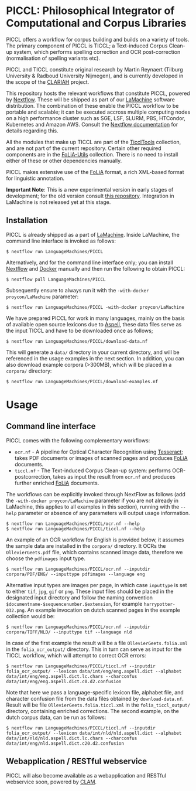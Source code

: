 # PICCL: Philosophical Integrator of Computational and Corpus Libraries

PICCL offers a workflow for corpus building and builds on a variety of tools.
The primary component of PICCL is TICCL; a Text-induced Corpus Clean-up system, which
performs spelling correction and OCR post-correction (normalisation of spelling
variants etc).

PICCL and TICCL constitute original research by Martin Reynaert (Tilburg University & Radboud University Nijmegen), and
is currently developed in the scope of the [CLARIAH](https://www.clariah.nl) project.

This repository hosts the relevant workflows that constitute PICCL, powered by [Nextflow](https://www.nextflow.io).
These will be shipped as part of our [LaMachine](https://proycon.github.io/LaMachine) software distribution. The
combination of these enable the PICCL workflow to be portable and scalable; it can be executed accross multiple
computing nodes on a high performance cluster such as SGE, LSF, SLURM, PBS, HTCondor, Kubernetes and Amazon AWS. Consult
the [Nextflow documentation](https://www.nextflow.io/docs/latest/index.html) for details regarding this.

All the modules that make up TICCL are part of the [TicclTools](https://github.com/LanguageMachines/ticcltools)
collection, and are not part of the current repository. Certain other required components are in the
[FoLiA-Utils](https://github.com/LanguageMachines/foliautils) collection. There is no need to install either of these or
other dependencies manually.

PICCL makes extensive use of the [FoLiA](https://proycon.github.io/folia) format, a rich XML-based format for linguistic
annotation.

**Important Note**: This is a new experimental version in early stages of development; for the old version consult [this repository](https://github.com/martinreynaert/TICCL). Integration in LaMachine is not released yet at this stage.

## Installation

PICCL is already shipped as a part of [LaMachine](https://proycon.github.io/LaMachine). Inside LaMachine, the command line interface is invoked as follows:

    $ nextflow run LanguageMachines/PICCL

Alternatively, and for the command line interface only; you can install [Nextflow](https://www.nextflow.io) and [Docker](https://docker.io) manually and then run the
following to obtain PICCL:

    $ nextflow pull LanguageMachines/PICCL

Subsequently ensure to always run it with the ``-with-docker proycon/LaMachine`` parameter:

    $ nextflow run LanguageMachines/PICCL -with-docker proycon/LaMachine

We have prepared PICCL for work in many languages, mainly on the basis of available open source lexicons due to [Aspell](http://aspell.net), these data files serve as the input TICCL and have to be downloaded once as follows;

    $ nextflow run LanguageMachines/PICCL/download-data.nf

This will generate a ``data/`` directory in your current directory, and will be referenced in the usage examples in the
next section. In addition, you can also download example corpora (>300MB), which will be placed in a ``corpora/`` directory:

    $ nextflow run LanguageMachines/PICCL/download-examples.nf

# Usage

## Command line interface

PICCL comes with the following complementary workflows:

 * ``ocr.nf``   - A pipeline for Optical Character Recognition using [Tesseract](https://github.com/tesseract-ocr/tesseract); takes PDF documents or images of scanned pages and produces [FoLiA](https://proycon.github.io/folia) documents.
 * ``ticcl.nf`` - The Text-induced Corpus Clean-up system: performs OCR-postcorrection, takes as input the result from
   ``ocr.nf`` and produces further enriched [FoLiA](https://proycon.github.io/folia) documents.

The workflows can be explicitly invoked through NextFlow as follows (add the ``-with-docker proycon/LaMachine`` parameter if you
are not already in LaMachine, this applies to all examples in this section), running with the ``--help`` parameter or absence of any parameters will output usage
information.

    $ nextflow run LanguageMachines/PICCL/ocr.nf --help
    $ nextflow run LanguageMachines/PICCL/ticcl.nf --help

An example of an OCR workflow for English is provided below, it assumes the sample data are installed in the ``corpora/``
directory. It OCRs the ``OllevierGeets.pdf`` file, which contains scanned image data, therefore we choose the
``pdfimages`` input type.

    $ nextflow run LanguageMachines/PICCL/ocr.nf --inputdir corpora/PDF/ENG/ --inputtype pdfimages --language eng

Alternative input types are images per page, in which case ``inputtype`` is set to either ``tif``, ``jpg``, ``gif`` or ``png``. These input files should be placed in the designated input directory and follow the naming convention
``$documentname-$sequencenumber.$extension``, for example ``harrypotter-032.png``. An example invocation on dutch
scanned pages in the example collection would be:

    $ nextflow run LanguageMachines/PICCL/ocr.nf --inputdir corpora/TIFF/NLD/ --inputtype tif --language nld

In case of the first example the result will be a file ``OllevierGeets.folia.xml`` in the ``folia_ocr_output/`` directory. This in turn can serve as
input for the TICCL workflow, which will attempt to correct OCR errors:

    $ nextflow run LanguageMachines/PICCL/ticcl.nf --inputdir folia_ocr_output/ --lexicon data/int/eng/eng.aspell.dict --alphabet data/int/eng/eng.aspell.dict.lc.chars --charconfus data/int/eng/eng.aspell.dict.c0.d2.confusion

Note that here we pass a language-specific lexicon file, alphabet file, and character confusion file from the data files obtained by
``download-data.nf``. Result will be file ``OllevierGeets.folia.ticcl.xml`` in the ``folia_ticcl_output/`` directory,
containing enriched corrections. The second example, on the dutch corpus data, can be run as follows:

    $ nextflow run LanguageMachines/PICCL/ticcl.nf --inputdir folia_ocr_output/ --lexicon data/int/nld/nld.aspell.dict --alphabet data/int/nld/nld.aspell.dict.lc.chars --charconfus data/int/eng/nld.aspell.dict.c20.d2.confusion


## Webapplication / RESTful webservice

PICCL will also become available as a webapplication and RESTful webservice soon, powered by
[CLAM](https://proycon.github.io/clam).










